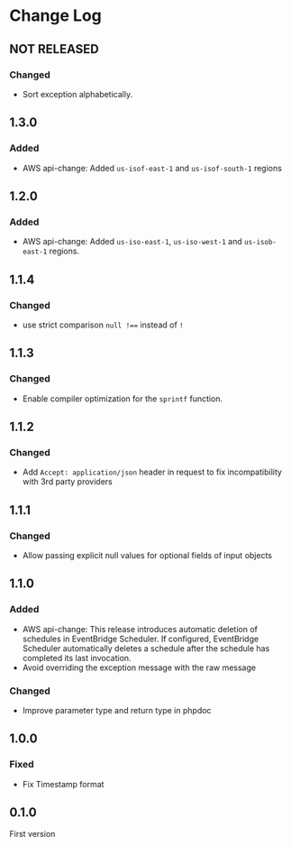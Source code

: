 # Change Log

## NOT RELEASED

### Changed

- Sort exception alphabetically.

## 1.3.0

### Added

- AWS api-change: Added `us-isof-east-1`  and `us-isof-south-1` regions

## 1.2.0

### Added

- AWS api-change: Added `us-iso-east-1`, `us-iso-west-1` and `us-isob-east-1` regions.

## 1.1.4

### Changed

- use strict comparison `null !==` instead of `!`

## 1.1.3

### Changed

- Enable compiler optimization for the `sprintf` function.

## 1.1.2

### Changed

- Add `Accept: application/json` header in request to fix incompatibility with 3rd party providers

## 1.1.1

### Changed

- Allow passing explicit null values for optional fields of input objects

## 1.1.0

### Added

- AWS api-change: This release introduces automatic deletion of schedules in EventBridge Scheduler. If configured, EventBridge Scheduler automatically deletes a schedule after the schedule has completed its last invocation.
- Avoid overriding the exception message with the raw message

### Changed

- Improve parameter type and return type in phpdoc

## 1.0.0

### Fixed

- Fix Timestamp format

## 0.1.0

First version
